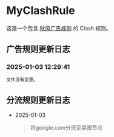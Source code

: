 # MyClashRule
这是一个包含 [秋风广告规则](https://awavenue.top/) 的 Clash 规则。

## 广告规则更新日志
### 2025-01-03 12:29:41

```diff
文件没有变更。
```

## 分流规则更新日志

+ 2025-01-03

  > 将google.com分流至美国节点
